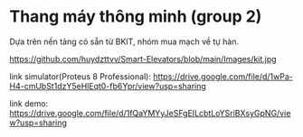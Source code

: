 # Thang máy thông minh (group 2)
Dựa trên nền tảng có sẵn từ BKIT, nhóm mua mạch về tự hàn.

https://github.com/huydzttvv/Smart-Elevators/blob/main/Images/kit.jpg

link simulator(Proteus 8 Professional): https://drive.google.com/file/d/1wPa-H4-cmUbSt1dzY5eHlEqt0-fb6Ypr/view?usp=sharing

link demo: https://drive.google.com/file/d/1fQaYMYyJeSFgEILcbtLoYSriBXsyGpNG/view?usp=sharing
